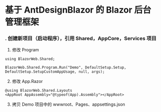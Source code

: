 # 基于 AntDesignBlazor 的 Blazor 后台管理框架

### . 创建新项目（启动程序），引用 Shared，AppCore，Services 项目

1. 修改 Program

```CSharp
using BlazorWeb.Shared;

BlazorWeb.Shared.Program.Run("Demo", DefaultSetup.Setup, DefaultSetup.SetupCustomAppUsage, null, args);
```

2. 修改 App.Razor

```CSharp
@using BlazorWeb.Shared.Layouts
<AppRoot AppAssembly="@typeof(App).Assembly"></AppRoot>
```

3. 拷贝 Demo 项目中的 wwwroot、Pages、appsettings.json
